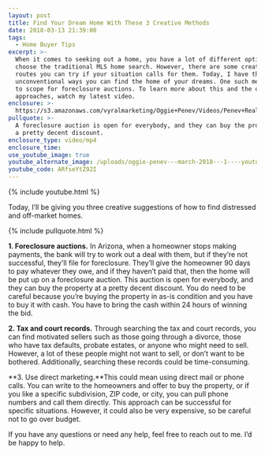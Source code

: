 ```yaml
---
layout: post
title: Find Your Dream Home With These 3 Creative Methods
date: 2018-03-13 21:39:00
tags:
  - Home Buyer Tips
excerpt: >-
  When it comes to seeking out a home, you have a lot of different options. Many
  choose the traditional MLS home search. However, there are some creative
  routes you can try if your situation calls for them. Today, I have three
  unconventional ways you can find the home of your dreams. One such method is
  to scope for foreclosure auctions. To learn more about this and the other two
  approaches, watch my latest video.
enclosure: >-
  https://s3.amazonaws.com/vyralmarketing/Oggie+Penev/Videos/Penev+Realty+%257C+Creative+Ways+to+Find+Your+New+Home.mp4
pullquote: >-
  A foreclosure auction is open for everybody, and they can buy the property at
  a pretty decent discount.
enclosure_type: video/mp4
enclosure_time:
use_youtube_image: true
youtube_alternate_image: /uploads/oggie-penev---march-2018---1----youtube-edit.jpg
youtube_code: ARfseYtZ92I
---
```


{% include youtube.html %}

Today, I’ll be giving you three creative suggestions of how to find distressed and off-market homes.

{% include pullquote.html %}

**1. Foreclosure auctions.** In Arizona, when a homeowner stops making payments, the bank will try to work out a deal with them, but if they’re not successful, they’ll file for foreclosure. They’ll give the homeowner 90 days to pay whatever they owe, and if they haven’t paid that, then the home will be put up on a foreclosure auction. This auction is open for everybody, and they can buy the property at a pretty decent discount. You do need to be careful because you’re buying the property in as-is condition and you have to buy it with cash. You have to bring the cash within 24 hours of winning the bid.

**2. Tax and court records.** Through searching the tax and court records, you can find motivated sellers such as those going through a divorce, those who have tax defaults, probate estates, or anyone who might need to sell. However, a lot of these people might not want to sell, or don’t want to be bothered. Additionally, searching these records could be time-consuming.

**3. Use direct marketing.**This could mean using direct mail or phone calls. You can write to the homeowners and offer to buy the property, or if you like a specific subdivision, ZIP code, or city, you can pull phone numbers and call them directly. This approach can be successful for specific situations. However, it could also be very expensive, so be careful not to go over budget.

If you have any questions or need any help, feel free to reach out to me. I’d be happy to help.
